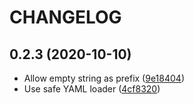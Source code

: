 # CHANGELOG

## 0.2.3 (2020-10-10)

* Allow empty string as prefix ([9e18404](https://github.com/yukinarit/envclasses/commit/9e18404))
* Use safe YAML loader ([4cf8320](https://github.com/yukinarit/envclasses/commit/4cf8320))
